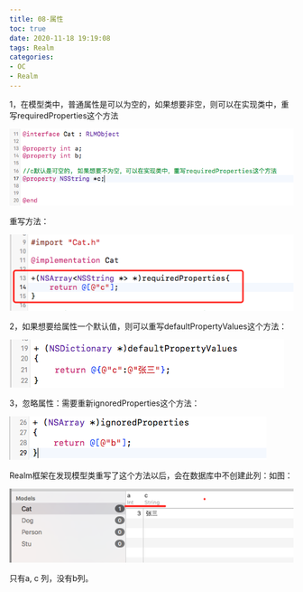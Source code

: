 ```yaml
---
title: 08-属性
toc: true
date: 2020-11-18 19:19:08
tags: Realm
categories:
- OC
- Realm
---
```



1，在模型类中，普通属性是可以为空的，如果想要非空，则可以在实现类中，重写requiredProperties这个方法

![](08-属性/08_001.png)

重写方法：

![](08-属性/08_002.png)

2，如果想要给属性一个默认值，则可以重写defaultPropertyValues这个方法：

![](08-属性/08_003.png)

3，忽略属性：需要重新ignoredProperties这个方法：

![](08-属性/08_004.png)

Realm框架在发现模型类重写了这个方法以后，会在数据库中不创建此列：如图：

![](08-属性/08_005.png)

只有a, c 列，没有b列。
